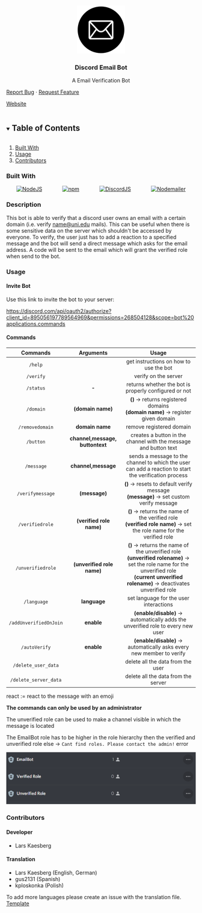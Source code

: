 <!--
*** Build using the Best-README-Template.
-->

<!-- PROJECT LOGO -->
<br />
<p align="center">
<a><img src="images/emailbot.png" alt="EmailBot" width="128" height="128" title="EmailBot"></a>
  <h3 align="center">Discord Email Bot</h3>
  <p align="center">
    A Email Verification Bot<br />
    <p>
    <a href="https://github.com/lkaesberg/EmailBot/issues">Report Bug</a>
    ·
    <a href="https://github.com/lkaesberg/EmailBot/issues">Request Feature</a>
    </p>
    <a href="https://emailbot.larskaesberg.de/">Website</a>
  </p>
</p>



<!-- TABLE OF CONTENTS -->
<details open="open">
  <summary><h2 style="display: inline-block">Table of Contents</h2></summary>
  <ol>
    <li>
      <a href="#built-with">Built With</a>
    </li>
    <li>
        <a href="#usage">Usage</a>
    </li>
    <li>
        <a href="#contributors">Contributors</a>
    </li>
  </ol>

</details>

### Built With

<div style="display: -ms-flexbox;     display: -webkit-flex;     display: flex;     -webkit-flex-direction: row;     -ms-flex-direction: row;     flex-direction: row;     -webkit-flex-wrap: wrap;     -ms-flex-wrap: wrap;     flex-wrap: wrap;     -webkit-justify-content: space-around;     -ms-flex-pack: distribute;     justify-content: space-around;     -webkit-align-content: stretch;     -ms-flex-line-pack: stretch;     align-content: stretch;     -webkit-align-items: flex-start;     -ms-flex-align: start;     align-items: flex-start;">
<a href="https://nodejs.org/en/"><img src="https://chris-noring.gallerycdn.vsassets.io/extensions/chris-noring/node-snippets/1.3.2/1606066290744/Microsoft.VisualStudio.Services.Icons.Default" alt="NodeJS" width="64" height="64" title="NodeJS"></a>
<a href="https://www.npmjs.com/"><img src="https://upload.wikimedia.org/wikipedia/commons/thumb/d/db/Npm-logo.svg/1280px-Npm-logo.svg.png" alt="npm" width="164" height="64" title="npm"></a>
<a href="https://discord.js.org/#/"><img src="https://discordjs.guide/meta-image.png" alt="DiscordJS" width="64" height="64" title="DiscordJS"></a>
<a href="https://nodemailer.com/about/"><img src="https://nodemailer.com/nm_logo_200x136.png" alt="Nodemailer" width="94" height="64" title="Nodemailer"></a>
</div>

### Description

This bot is able to verify that a discord user owns an email with a certain domain (i.e. verify name@uni.edu mails).
This can be useful when there is some sensitive data on the server which shouldn't be accessed by everyone. To verify,
the user just has to add a reaction to a specified message and the bot will send a direct message which asks for the
email address. A code will be sent to the email which will grant the verified role when send to the bot.

### Usage

#### Invite Bot

Use this link to invite the bot to your server:

https://discord.com/api/oauth2/authorize?client_id=895056197789564969&permissions=268504128&scope=bot%20applications.commands

#### Commands

|        Commands        |            Arguments            |                                                                                                Usage                                                                                                |
|:----------------------:|:-------------------------------:|:---------------------------------------------------------------------------------------------------------------------------------------------------------------------------------------------------:|
|        `/help`         |                                 |                                                                               get instructions on how to use the bot                                                                                |
|       `/verify`        |                                 |                                                                                        verify on the server                                                                                         |
|       `/status`        |              **-**              |                                                                        returns whether the bot is properly configured or not                                                                        |
|       `/domain`        |        **(domain name)**        |                                                         **()** -> returns registered domains<br>**(domain name)** -> register given domain                                                          |
|    `/removedomain`     |         **domain name**         |                                                                                      remove registered domain                                                                                       |
|       `/button`        | **channel,message, buttontext** |                                                                  creates a button in the channel with the message and button text                                                                   |
|       `/message`       |       **channel,message**       |                                                sends a message to the channel to which the user can add a reaction to start the verification process                                                |
|    `/verifymessage`    |          **(message)**          |                                                     **()** -> resets to default verify message <br> **(message)** -> set custom verify message                                                      |
|    `/verifiedrole`     |    **(verified role name)**     |                                      **()** -> returns the name of the verified role <br> **(verified role name)** -> set the role name for the verified role                                       |
|   `/unverifiedrole`    |   **(unverified role name)**    | **()** -> returns the name of the unverified role <br> **(unverified rolename)** -> set the role name for the unverified role <br> **(current unverified rolename)** -> deactivates unverified role |
|      `/language`       |          **language**           |                                                                               set language for the user interactions                                                                                |
| `/addUnverifiedOnJoin` |           **enable**            |                                                          **(enable/disable)** -> automatically adds the unverified role to every new user                                                           |
|     `/autoVerify`      |           **enable**            |                                                                **(enable/disable)** -> automatically asks every new member to verify                                                                |
|  `/delete_user_data`   |                                 |                                                                                  delete all the data from the user                                                                                  |
| `/delete_server_data`  |                                 |                                                                                 delete all the data from the server                                                                                 |

react := react to the message with an emoji

**The commands can only be used by an administrator**

The unverified role can be used to make a channel visible in which the message is located

The EmailBot role has to be higher in the role hierarchy then the verified and unverified role else
-> `Cant find roles. Please contact the admin!` error

![img.png](images/bothierarchy.png)

### Contributors

#### Developer

- Lars Kaesberg

#### Translation

- Lars Kaesberg (English, German)
- gus2131 (Spanish)
- kploskonka (Polish)

To add more languages please create an issue with the translation file. [Template](language/english.json)
